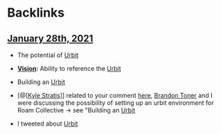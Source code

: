 
# Backlinks
## [January 28th, 2021](<January 28th, 2021.md>)
- The potential of [Urbit](<Urbit.md>)

- **[Vision](<Vision.md>):** Ability to reference the [Urbit](<Urbit.md>)

- Building an [Urbit](<Urbit.md>)

- [@[[Kyle Stratis](<@[[Kyle Stratis.md>)]] related to your comment [here](((bIl7_WLyg))), [Brandon Toner](<Brandon Toner.md>) and I were discussing the possibility of setting up an urbit environment for Roam Collective → see "Building an [Urbit](<Urbit.md>)

- I tweeted about [Urbit](<Urbit.md>)

